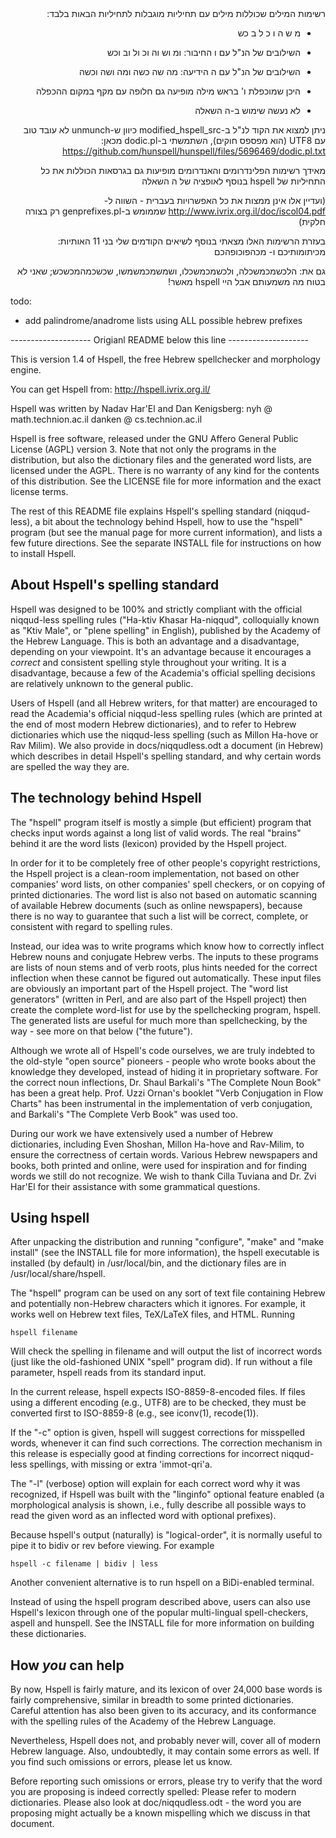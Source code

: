 <div dir="rtl">
רשימות המילים שכוללות מילים עם תחיליות מוגבלות לתחיליות הבאות בלבד:

- מ ש ה ו כ ל ב כש

- השילובים של הנ"ל עם ו החיבור: ומ וש וה וכ ול וב וכש

- השילובים של הנ"ל עם ה הידיעה: מה שה כשה ומה ושה וכשה

- היכן שמוכפלת ו' בראש מילה מופיעה גם חלופה עם מקף במקום ההכפלה

- לא נעשה שימוש ב-ה השאלה

ניתן למצוא את הקוד לנ"ל ב-modified_hspell_src
כיוון ש-unmunch לא עובד טוב עם UTF8 (הוא מפספס חוקים), השתמשתי ב-dodic.pl מכאן:
https://github.com/hunspell/hunspell/files/5696469/dodic.pl.txt

מאידך רשימות הפלינדרומים והאנדרומים מופיעות גם בגרסאות הכוללות את כל התחיליות של hspell בנוסף לאופציה של ה השאלה

(ועדיין אלו אינן ממצות את כל האפשרויות בעברית - השווה ל-http://www.ivrix.org.il/doc/iscol04.pdf שממומש ב-genprefixes.pl רק בצורה חלקית)

בעזרת הרשימות האלו מצאתי בנוסף לשיאים הקודמים שלי בני 11 האותיות: מכיתומותיכם ו- מכהפוכופהכם

גם את: הלכשמכמשכלה, ולכשמכמשכלו, ושמשמכמשמשו, שכשכמהמכשכש; שאני לא בטוח מה משמעותם אבל היי hspell מאשר!
</div>

todo:
- add palindrome/anadrome lists using ALL possible hebrew prefixes


-------------------- Origianl README below this line --------------------


This is version 1.4 of Hspell, the free Hebrew spellchecker and morphology
engine.

You can get Hspell from:
	http://hspell.ivrix.org.il/

Hspell was written by Nadav Har'El and Dan Kenigsberg:
	nyh    @ math.technion.ac.il
	danken @   cs.technion.ac.il

Hspell is free software, released under the GNU Affero General Public License
(AGPL) version 3. Note that not only the programs in the distribution, but
also the dictionary files and the generated word lists, are licensed under
the AGPL.
There is no warranty of any kind for the contents of this distribution.
See the LICENSE file for more information and the exact license terms.

The rest of this README file explains Hspell's spelling standard (niqqud-less),
a bit about the technology behind Hspell, how to use the "hspell" program
(but see the manual page for more current information), and lists a few future
directions. See the separate INSTALL file for instructions on how to install
Hspell.


About Hspell's spelling standard
--------------------------------

Hspell was designed to be 100% and strictly compliant with the official
niqqud-less spelling rules ("Ha-ktiv Khasar Ha-niqqud", colloquially known as
"Ktiv Male", or "plene spelling" in English), published by the Academy of
the Hebrew Language. This is both an advantage and a disadvantage, depending
on your viewpoint. It's an advantage because it encourages a *correct* and
consistent spelling style throughout your writing. It is a disadvantage,
because a few of the Academia's official spelling decisions are relatively
unknown to the general public.

Users of Hspell (and all Hebrew writers, for that matter) are encouraged to
read the Academia's official niqqud-less spelling rules (which are printed at
the end of most modern Hebrew dictionaries), and to refer to Hebrew
dictionaries which use the niqqud-less spelling (such as Millon Ha-hove or
Rav Milim). We also provide in docs/niqqudless.odt a document (in Hebrew)
which describes in detail Hspell's spelling standard, and why certain words
are spelled the way they are.


The technology behind Hspell
----------------------------

The "hspell" program itself is mostly a simple (but efficient) program
that checks input words against a long list of valid words. The real "brains"
behind it are the word lists (lexicon) provided by the Hspell project.

In order for it to be completely free of other people's copyright restrictions,
the Hspell project is a clean-room implementation, not based on other
companies' word lists, on other companies' spell checkers, or on copying of
printed dictionaries. The word list is also not based on automatic scanning
of available Hebrew documents (such as online newspapers), because there is
no way to guarantee that such a list will be correct, complete, or consistent
with regard to spelling rules.

Instead, our idea was to write programs which know how to correctly inflect
Hebrew nouns and conjugate Hebrew verbs. The inputs to these programs are
lists of noun stems and of verb roots, plus hints needed for the correct
inflection when these cannot be figured out automatically. These input files
are obviously an important part of the Hspell project. The "word list
generators" (written in Perl, and are also part of the Hspell project) then
create the complete word-list for use by the spellchecking program, hspell.
The generated lists are useful for much more than spellchecking, by the
way - see more on that below ("the future").

Although we wrote all of Hspell's code ourselves, we are truly indebted to
the old-style "open source" pioneers - people who wrote books about the
knowledge they developed, instead of hiding it in proprietary software.
For the correct noun inflections, Dr. Shaul Barkali's "The Complete Noun Book"
has been a great help. Prof. Uzzi Ornan's booklet "Verb Conjugation in Flow
Charts" has been instrumental in the implementation of verb conjugation,
and Barkali's "The Complete Verb Book" was used too.

During our work we have extensively used a number of Hebrew dictionaries,
including Even Shoshan, Millon Ha-hove and Rav-Milim, to ensure the correctness
of certain words. Various Hebrew newspapers and books, both printed and online,
were used for inspiration and for finding words we still do not recognize.
We wish to thank Cilla Tuviana and Dr. Zvi Har'El for their assistance with
some grammatical questions.


Using hspell
------------

After unpacking the distribution and running "configure", "make" and
"make install" (see the INSTALL file for more information), the hspell
executable is installed (by default) in /usr/local/bin, and the dictionary
files are in /usr/local/share/hspell.

The "hspell" program can be used on any sort of text file containing Hebrew
and potentially non-Hebrew characters which it ignores. For example, it
works well on Hebrew text files, TeX/LaTeX files, and HTML. Running

	hspell filename

Will check the spelling in filename and will output the list of incorrect
words (just like the old-fashioned UNIX "spell" program did). If run without
a file parameter, hspell reads from its standard input.

In the current release, hspell expects ISO-8859-8-encoded files. If files
using a different encoding (e.g., UTF8) are to be checked, they must be
converted first to ISO-8859-8 (e.g., see iconv(1), recode(1)).

If the "-c" option is given, hspell will suggest corrections for misspelled
words, whenever it can find such corrections. The correction mechanism in this
release is especially good at finding corrections for incorrect niqqud-less
spellings, with missing or extra 'immot-qri'a.

The "-l" (verbose) option will explain for each correct word why it was
recognized, if Hspell was built with the "linginfo" optional feature enabled
(a morphological analysis is shown, i.e., fully describe all possible ways to
read the given word as an inflected word with optional prefixes).

Because hspell's output (naturally) is "logical-order", it is normally
useful to pipe it to bidiv or rev before viewing. For example

	hspell -c filename | bidiv | less

Another convenient alternative is to run hspell on a BiDi-enabled terminal.

Instead of using the hspell program described above, users can also use
Hspell's lexicon through one of the popular multi-lingual spell-checkers,
aspell and hunspell. See the INSTALL file for more information on building
these dictionaries.


How *you* can help
------------------

By now, Hspell is fairly mature, and its lexicon of over 24,000 base words
is fairly comprehensive, similar in breadth to some printed dictionaries.
Careful attention has also been given to its accuracy, and its conformance
with the spelling rules of the Academy of the Hebrew Language.

Nevertheless, Hspell does not, and probably never will, cover all of modern
Hebrew language. Also, undoubtedly, it may contain some errors as well.
If you find such omissions or errors, please let us know.

Before reporting such omissions or errors, please try to verify that the word
you are proposing is indeed correctly spelled: Please refer to modern
dictionaries. Please also look at doc/niqqudless.odt - the word you are
proposing might actually be a known mispelling which we discuss in that
document.
